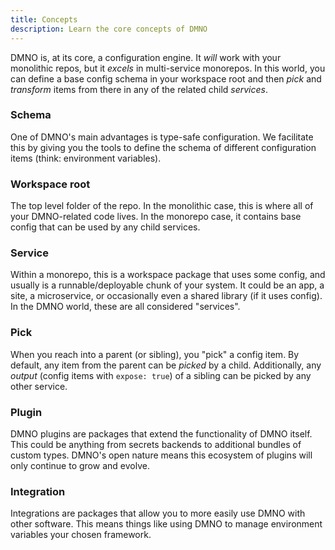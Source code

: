 ```yaml
---
title: Concepts
description: Learn the core concepts of DMNO
---
```


<!-- > **TODO** insert samples for each? and convert to DL  -->

DMNO is, at its core, a configuration engine. It _will_ work with your monolithic repos, but it _excels_ in multi-service monorepos. In this world, you can define a base config schema in your workspace root and then _pick_ and _transform_ items from there in any of the related child _services_. 

### Schema
One of DMNO's main advantages is type-safe configuration. We facilitate this by giving you the tools to define the schema of different configuration items (think: environment variables). 

### Workspace root

The top level folder of the repo. In the monolithic case, this is where all of your DMNO-related code lives. In the monorepo case, it contains base config that can be used by any child services. 

### Service

Within a monorepo, this is a workspace package that uses some config, and usually is a runnable/deployable chunk of your system. It could be an app, a site, a microservice, or occasionally even a shared library (if it uses config). In the DMNO world, these are all considered "services".

### Pick

When you reach into a parent (or sibling), you "pick" a config item. By default, any item from the parent can be _picked_ by a child. Additionally, any _output_ (config items with `expose: true`) of a sibling can be picked by any other service.

### Plugin

DMNO plugins are packages that extend the functionality of DMNO itself. This could be anything from secrets backends to additional bundles of custom types. DMNO's open nature means this ecosystem of plugins will only continue to grow and evolve. 

### Integration 

Integrations are packages that allow you to more easily use DMNO with other software. This means things like using DMNO to manage environment variables your chosen framework. 



